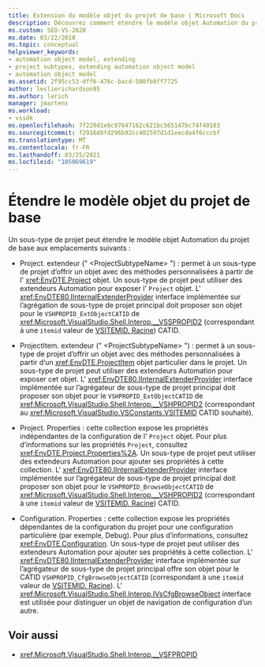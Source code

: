 ```yaml
---
title: Extension du modèle objet du projet de base | Microsoft Docs
description: Découvrez comment étendre le modèle objet Automation du projet de base dans Visual Studio à l’aide d’un sous-type de projet.
ms.custom: SEO-VS-2020
ms.date: 03/22/2018
ms.topic: conceptual
helpviewer_keywords:
- automation object model, extending
- project subtypes, extending automation object model
- automation object model
ms.assetid: 2f95cc53-dff6-476c-bacd-500fb0ff7725
author: leslierichardson95
ms.author: lerich
manager: jmartens
ms.workload:
- vssdk
ms.openlocfilehash: 7f220d1e0c97647162c621bc565147bc74f40103
ms.sourcegitcommit: f2916d8fd296b92cc402597d1d1eecda4f6cccbf
ms.translationtype: MT
ms.contentlocale: fr-FR
ms.lasthandoff: 03/25/2021
ms.locfileid: "105069619"
---
```

# <a name="extend-the-object-model-of-the-base-project"></a>Étendre le modèle objet du projet de base

Un sous-type de projet peut étendre le modèle objet Automation du projet de base aux emplacements suivants :

- Project. extendeur (" \<ProjectSubtypeName> ") : permet à un sous-type de projet d’offrir un objet avec des méthodes personnalisées à partir de l' <xref:EnvDTE.Project> objet. Un sous-type de projet peut utiliser des extendeurs Automation pour exposer l' `Project` objet. L' <xref:EnvDTE80.IInternalExtenderProvider> interface implémentée sur l’agrégation de sous-type de projet principal doit proposer son objet pour le `VSHPROPID_ExtObjectCATID` de <xref:Microsoft.VisualStudio.Shell.Interop.__VSSPROPID2> (correspondant à une `itemid` valeur de [VSITEMID. Racine](<xref:Microsoft.VisualStudio.VSConstants.VSITEMID.Root>)) CATID.

- ProjectItem. extendeur (" \<ProjectSubtypeName> ") : permet à un sous-type de projet d’offrir un objet avec des méthodes personnalisées à partir d’un <xref:EnvDTE.ProjectItem> objet particulier dans le projet. Un sous-type de projet peut utiliser des extendeurs Automation pour exposer cet objet. L' <xref:EnvDTE80.IInternalExtenderProvider> interface implémentée sur l’agrégateur de sous-type de projet principal doit proposer son objet pour le `VSHPROPID_ExtObjectCATID` de <xref:Microsoft.VisualStudio.Shell.Interop.__VSHPROPID2> (correspondant au <xref:Microsoft.VisualStudio.VSConstants.VSITEMID> CATID souhaité).

- Project. Properties : cette collection expose les propriétés indépendantes de la configuration de l' `Project` objet. Pour plus d’informations sur les propriétés `Project`, consultez <xref:EnvDTE.Project.Properties%2A>. Un sous-type de projet peut utiliser des extendeurs Automation pour ajouter ses propriétés à cette collection. L' <xref:EnvDTE80.IInternalExtenderProvider> interface implémentée sur l’agrégateur de sous-type de projet principal doit proposer son objet pour le `VSHPROPID_BrowseObjectCATID` de <xref:Microsoft.VisualStudio.Shell.Interop.__VSHPROPID2> (correspondant à une `itemid` valeur de [VSITEMID. Racine](<xref:Microsoft.VisualStudio.VSConstants.VSITEMID.Root>)) CATID.

- Configuration. Properties : cette collection expose les propriétés dépendantes de la configuration du projet pour une configuration particulière (par exemple, Debug). Pour plus d’informations, consultez <xref:EnvDTE.Configuration>. Un sous-type de projet peut utiliser des extendeurs Automation pour ajouter ses propriétés à cette collection. L' <xref:EnvDTE80.IInternalExtenderProvider> interface implémentée sur l’agrégateur de sous-type de projet principal offre son objet pour le CATID `VSHPROPID_CfgBrowseObjectCATID` (correspondant à une `itemid` valeur de [VSITEMID. Racine](<xref:Microsoft.VisualStudio.VSConstants.VSITEMID.Root>)). L' <xref:Microsoft.VisualStudio.Shell.Interop.IVsCfgBrowseObject> interface est utilisée pour distinguer un objet de navigation de configuration d’un autre.

## <a name="see-also"></a>Voir aussi

- <xref:Microsoft.VisualStudio.Shell.Interop.__VSFPROPID>
